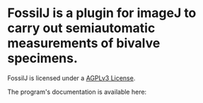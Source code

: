 # FossilJ is a plugin for imageJ to carry out semiautomatic measurements of bivalve specimens. 

FossilJ is licensed under a [AGPLv3 License](https://tldrlegal.com/license/gnu-affero-general-public-license-v3-(agpl-3.0)#summary).

The program's documentation is available here:

<add further resources here when available>
